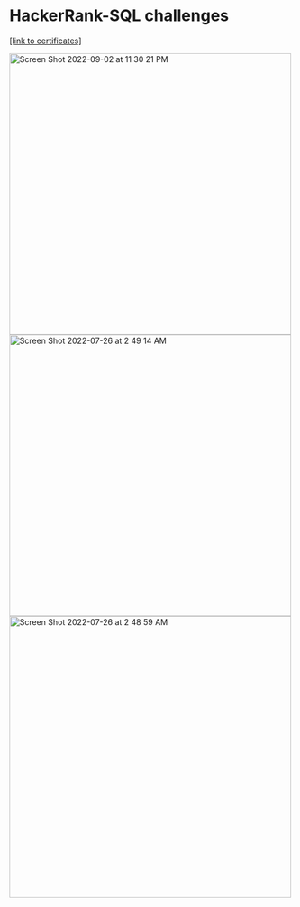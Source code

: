 # HackerRank-SQL challenges
<a href="https://www.hackerrank.com/certificates/6e99ed28583c" target="_blank">[link to certificates]</a>

<img width="500" alt="Screen Shot 2022-09-02 at 11 30 21 PM" src="https://user-images.githubusercontent.com/89289320/188254203-8630cf2a-9df3-4f7c-abbd-4caa51b9c4a9.png">
<img width="500" alt="Screen Shot 2022-07-26 at 2 49 14 AM" src="https://user-images.githubusercontent.com/89289320/180941781-8319f797-f660-4dc0-98fe-38c13b6b081e.png">
<img width="500" alt="Screen Shot 2022-07-26 at 2 48 59 AM" src="https://user-images.githubusercontent.com/89289320/180941740-eee795c2-0366-4ae2-a6d6-575abab26a9f.png">



